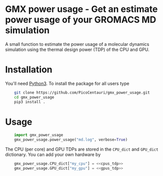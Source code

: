 # GMX power usage - Get an estimate power usage of your GROMACS MD simulation

A small function to estimate the power usage of a molecular
dynamics simulation using the thermal design power (TDP) of the
CPU and GPU. 

# Installation

You'll need [Python3](https://www.python.org). To install the package for all
users type

```sh
    git clone https://github.com/PicoCentauri/gmx_power_usage.git
    cd gmx_power_usage
    pip3 install .
```

# Usage

```python
    import gmx_power_usage
    gmx_power_usage.power_usage("md.log", verbose=True)
```

The CPU (per core) and GPU TDPs are stored in the `CPU_dict` and `GPU_dict` 
dictionary. You can add your own hardware by 

```python
    gmx_power_usage.CPU_dict["my_cpu"] = <<cpus_tdp>>
    gmx_power_usage.GPU_dict["my_gpu"] = <<gpus_tdp>>
```